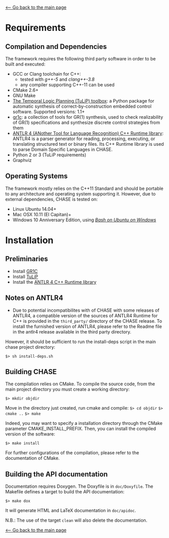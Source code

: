 [<-- Go back to the main page][HOME]

# Requirements

## Compilation and Dependencies
The framework requires the following third party software in order to be built and executed:

- GCC or Clang toolchain for C++:
	- tested with *g++-5* and *clang++-3.8*
	- any compiler supporting C++-11 can be used
- CMake 2.6+
- GNU Make
- [The Temporal Logic Planning (TuLiP) toolbox][1]: a Python package for automatic synthesis of correct-by-construction embedded control software. Supported versions: 1.1+ 
- [gr1c][2]: a collection of tools for GR(1) synthesis,  used to check realizability of GR(1) specifications and synthesize discrete control strategies from them
- [ANTLR 4 (ANother Tool for Language Recognition) C++ Runtime library][3]: ANTLR4 is a parser generator for reading, processing, executing, or translating structured text or binary files. Its C++ Runtime library is used to parse Domain Specific Languages in CHASE.
- Python 2 or 3 (TuLiP requirements)
- Graphviz

## Operating Systems
The framework mostly relies on the C++11 Standard and  should be portable to any architecture and operating system supporting it. However, due to external dependencies, CHASE is tested on:
- Linux Ubuntu 14.04+
- Mac OSX 10.11 (El Capitan)+
- Windows 10 Anniversary Edition, using [*Bash on Ubuntu on Windows*][4] 

# Installation

## Preliminaries
- Install [GR1C][2]
- Install [TuLiP][1]
- Install the [ANTLR 4 C++ Runtime library][5]

## Notes on ANTLR4

- Due to potential incompatibilites with of CHASE with some releases of ANTLR4, a compatible version of the sources of ANTLR4 Runtime for C++ is provided in the `third_party/` directory of the CHASE release. To install the furnished version of ANTLR4, please refer to the Readme file in the antlr4 release available in the third party directory.

However, it should be sufficient to run the install-deps script in the main chase project directory:

`$> sh install-deps.sh`


## Building CHASE

The compilation relies on CMake. To compile the source code, from the main
project directory you must create a working directory:

`$> mkdir objdir`

Move in the directory just created, run cmake and compile:
`$> cd objdir`
`$> cmake ..`
`$> make`

Indeed, you may want to specify a installation directory through the CMake
parameter CMAKE_INSTALL_PREFIX. Then, you can install the compiled version of
the software:

`$> make install`

For further configurations of the compilation, please refer to the documentation
of CMake.

## Building the API documentation

Documentation requires Doxygen. The Doxyfile is in `doc/Doxyfile`. The Makefile defines a target to build the API documentation:

`$> make dox`

It will generate HTML and LaTeX documentation in `doc/apidoc`.

N.B.: The use of the target `clean` will also delete the documentation.


[<-- Go back to the main page][HOME]

[1]: http://tulip-control.sourceforge.net/
[2]: https://github.com/slivingston/gr1c
[3]: http://www.antlr.org/
[4]: https://msdn.microsoft.com/en-us/commandline/wsl/about
[5]: https://github.com/antlr/antlr4/blob/master/doc/cpp-target.md
[HOME]: ../../README.md
